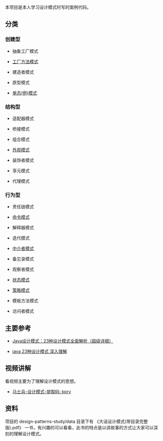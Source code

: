 本项目是本人学习设计模式时写的案例代码。

## 分类

### 创建型

- 抽象工厂模式

- [工厂方法模式](factory-method)

- 建造者模式

- 原型模式

- [单态(例)模式](single)

### 结构型

- 适配器模式

- 桥接模式

- 组合模式

- [外观模式](facade)

- 装饰者模式

- 享元模式

- 代理模式


### 行为型

- 责任链模式

- [命令模式](command)

- 解释器模式

- 迭代模式

- [中介者模式](mediator)

- 备忘录模式

- 观察者模式

- [状态模式](state)

- [策略模式](strategy)

- 模板方法模式

- 访问者模式

## 主要参考

- [Java设计模式：23种设计模式全面解析（超级详细）](http://c.biancheng.net/design_pattern/)

- [java 23种设计模式 深入理解](https://www.cnblogs.com/foryang/p/5849402.html)


## 视频讲解

看视频主要为了理解设计模式的思想。

- [马士兵-设计模式-提取码: kprv](https://pan.baidu.com/s/1KOhSj_ppx55luXXRewYyog)

## 资料

项目的 design-patterns-study/data 目录下有 《大话设计模式(带目录完整版).pdf》 一书，有兴趣的可以看看，此书的特点是以讲故事的方式让大家可以深刻的理解设计模式。